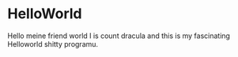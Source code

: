 HelloWorld
==========

Hello meine friend world
I is count dracula and this is my fascinating Helloworld shitty programu.
